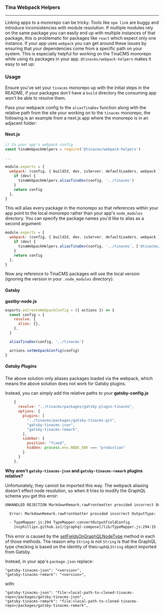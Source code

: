 ### Tina Webpack Helpers

---

Linking apps to a monorepo can be tricky. Tools like `npm link` are buggy and introduce inconsistencies with module resolution. If multiple modules rely on the same package you can easily end up with multiple instances of that package, this is problematic for packages like `react` which expect only one instance. If your app uses `webpack` you can get around these issues by ensuring that your dependencies come from a specific path on your system. This is especially helpful for working on the TinaCMS monorepo while using its packages in your app. `@tinacms/webpack-helpers` makes it easy to set up:

### Usage

Ensure you've set your `tinacms` monorepo up with the initial steps in the README, if your packages don't have a `build` directory the consuming app won't be able to resolve them.

Pass your webpack config to the `aliasTinaDev` function along with the relative path from the site your working on to the `tinacms` monorepo, the following is an example from a next.js app where the monorepo is in an adjacent folder:

#### Next.js

```js
// In your app's webpack config
const tinaWebpackHelpers = require('@tinacms/webpack-helpers')

...

module.exports = {
  webpack: (config, { buildId, dev, isServer, defaultLoaders, webpack }) => {
    if (dev) {
      tinaWebpackHelpers.aliasTinaDev(config, '../tinacms')
    }
    return config
  },
}
```

This will alias every package in the monorepo so that references within your app point to the local monorepo rather than your app's `node_modules` directory.
You can specify the package names you'd like to alias as a second argument:

```js
module.exports = {
  webpack: (config, { buildId, dev, isServer, defaultLoaders, webpack }) => {
    if (dev) {
      tinaWebpackHelpers.aliasTinaDev(config, '../tinacms', ['@tinacms/forms'])
    }
    return config
  },
}
```

Now any reference to TinaCMS packages will use the local version (ignoring the version in your `.node_modules` directory):

#### Gatsby

**gastby-node.js**

```js
exports.onCreateWebpackConfig = ({ actions }) => {
  const config = {
    resolve: {
      alias: {},
    },
  }

  aliasTinaDev(config, '../tinacms')

  actions.setWebpackConfig(config)
}
```

##### Gatsby Plugins

The above solution only aliases packages loaded via the webpack, which
means the above solution does not work for Gatsby plugins.

Instead, you can simply add the relative paths to your **gatsby-config.js**

```js
    {
      resolve: "../tinacms/packages/gatsby-plugin-tinacms",
      options: {
        plugins: [
          "../tinacms/packages/gatsby-tinacms-git",
          "gatsby-tinacms-json",
          "gatsby-tinacms-remark",
        ],
        sidebar: {
          position: "fixed",
          hidden: process.env.NODE_ENV === "production"
        }
      }
    },
```

**Why aren't `gatsby-tinacms-json` and `gatsby-tinacms-remark` plugins relative?**

Unfortunately, they cannot be imported this way. The webpack aliasing doesn't effect
node resolution, so when it tries to modify the GraphQL schema you get this error:

```bash
UNHANDLED REJECTION MarkdownRemark.rawFrontmatter provided incorrect OutputType: 'String'

  Error: MarkdownRemark.rawFrontmatter provided incorrect OutputType: 'String'

  - TypeMapper.js:294 TypeMapper.convertOutputFieldConfig
    [ncphillips.github.io]/[graphql-compose]/lib/TypeMapper.js:294:15
```

This error is caused by the [setFieldsOnGraphQLNodeType](https://github.com/tinacms/tinacms/blob/master/packages/gatsby-tinacms-remark/gatsby-node.js#L18)
method in each of those methods. The reason why `String` is not `String` is
that the GraphQL type checking is based on the identity of the`GraphQLString`
object imported from Gatsby.

Instead, in your app's `package.json` replace:

```
"gatsby-tinacms-json": "<version>",
"gatsby-tinacms-remark": "<version>",
```

with:

```
"gatsby-tinacms-json": "file:<local-path-to-cloned-tinacms-repo>/packages/gatsby-tinacms-json",
"gatsby-tinacms-remark": "file:<local-path-to-cloned-tinacms-repo>/packages/gatsby-tinacms-remark",
```
